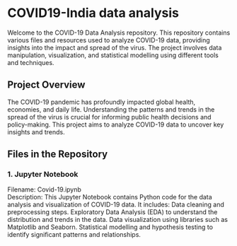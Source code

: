 # COVID19-India data analysis
Welcome to the COVID-19 Data Analysis repository. This repository contains various files and resources used to analyze COVID-19 data, providing insights into the impact and spread of the virus. The project involves data manipulation, visualization, and statistical modelling using different tools and techniques.

<h2>Project Overview</h2>

The COVID-19 pandemic has profoundly impacted global health, economies, and daily life. Understanding the patterns and trends in the spread of the virus is crucial for informing public health decisions and policy-making. This project aims to analyze COVID-19 data to uncover key insights and trends.

<h2>Files in the Repository</h2>
<h3>1. Jupyter Notebook</h3>
Filename: Covid-19.ipynb </br>
Description: This Jupyter Notebook contains Python code for the data analysis and visualization of COVID-19 data. It includes:
Data cleaning and preprocessing steps.
Exploratory Data Analysis (EDA) to understand the distribution and trends in the data.
Data visualization using libraries such as Matplotlib and Seaborn.
Statistical modelling and hypothesis testing to identify significant patterns and relationships.
